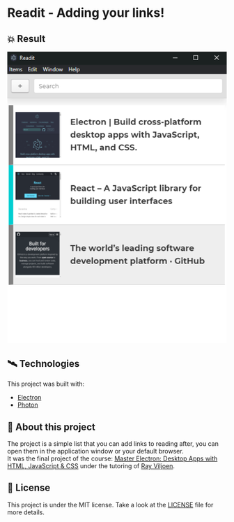 # Readit - Adding your links!

## :boom: Result

<img src="./projectImages/screenshot-main.png" width="1300">

## :artificial_satellite: Technologies

This project was built with:
- [Electron](https://www.electronjs.org)
- [Photon](http://photonkit.com)

## :book: About this project

The project is a simple list that you can add links to reading after, you can open them in the application window or your default browser.  <br/>
It was the final project of the course: [Master Electron: Desktop Apps with HTML, JavaScript & CSS](https://www.udemy.com/course/master-electron/) under the tutoring of [Ray Viljoen](https://github.com/RayViljoen).

## :memo: License

This project is under the MIT license. Take a look at the [LICENSE](LICENSE.md) file for more details.


